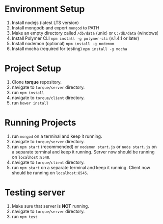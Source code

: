
# Environment Setup
1. Install nodejs (latest LTS version)
2. Install mongodb and export `mongod` to PATH
3. Make an empty directory called `/db/data` (unix) or `C:/db/data` (windows)
4. Install Polymer CLI `npm install -g polymer-cli` (v.1.4.1 or later)
5. Install nodemon (optional) `npm install -g nodemon`
5. Install mocha (required for testing) `npm install -g mocha`

# Project Setup
1. Clone **torque** repository.
2. navigate to `torque/server` directory.
3. run `npm install`
4. navigate to `torque/client` directory.
5. run `bower install`

# Running Projects
1. run `mongod` on a terminal and keep it running.
2. navigate to `torque/server` directory.
3. run `npm start` (recommended) or `nodemon start.js` or `node start.js` on a separate terminal and keep it running. Server now should be running on `localhost:8540`.
4. navigate to `torque/client` directory.
5. run `npm start` on a separate terminal and keep it running. Client now should be running on `localhost:8545`.

# Testing server
1. Make sure that server is **NOT** running.
2. navigate to `torque/server` directory.
3. run `npm test`

